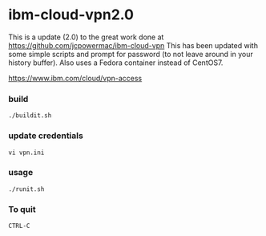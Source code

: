 # ibm-cloud-vpn2.0

This is a update (2.0) to the great work done at https://github.com/jcpowermac/ibm-cloud-vpn
This has been updated with some simple scripts and prompt for password (to not leave around in your history buffer). Also uses a Fedora container instead of CentOS7.

https://www.ibm.com/cloud/vpn-access

### build

```
./buildit.sh
```

### update credentials 

```
vi vpn.ini
```

### usage

```
./runit.sh 
```

### To quit
```
CTRL-C
```
